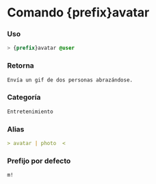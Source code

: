 # Comando {prefix}avatar

### Uso
```css
> {prefix}avatar @user
```

### Retorna
```md
Envía un gif de dos personas abrazándose.
```

### Categoría
```md
Entretenimiento
```

### Alias
```md
> avatar | photo  <
```

### Prefijo por defecto
```css
m!
```